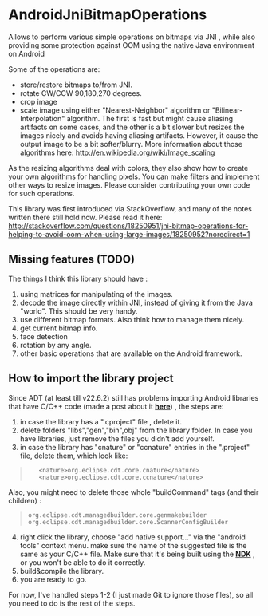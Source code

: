 AndroidJniBitmapOperations
==========================

Allows to perform various simple operations on bitmaps via JNI , while also providing some protection against OOM using the native Java environment on Android

Some of the operations are:
 - store/restore bitmaps to/from JNI.
 - rotate CW/CCW 90,180,270 degrees.
 - crop image
 - scale image using either "Nearest-Neighbor" algorithm or "Bilinear-Interpolation" algorithm.
 The first is fast but might cause aliasing artifacts on some cases, and the other is a bit slower but resizes the images nicely and avoids having aliasing artifacts. 
 However, it cause the output image to be a bit softer/blurry. 
 More information about those algorithms here:
 http://en.wikipedia.org/wiki/Image_scaling
 
As the resizing algorithms deal with colors, they also show how to create your own algorithms for handling pixels. 
You can make filters and implement other ways to resize images. Please consider contributing your own code for such operations.

This library was first introduced via StackOverflow, and many of the notes written there still hold now.
Please read it here:
http://stackoverflow.com/questions/18250951/jni-bitmap-operations-for-helping-to-avoid-oom-when-using-large-images/18250952?noredirect=1

Missing features (TODO)
-----------------------

The things I think this library should have :

 1. using matrices for manipulating of the images.
 2. decode the image directly within JNI, instead of giving it from the Java "world". This should be very handy.
 3. use different bitmap formats. Also think how to manage them nicely.                                                            
 4. get current bitmap info.
 5. face detection
 6. rotation by any angle. 
 7. other basic operations that are available on the Android framework.

How to import the library project
---------------------------------
Since ADT (at least till v22.6.2) still has problems importing Android libraries that have C/C++ code (made a post about it [**here**][1]) , the steps are:

 1. in case the library has a ".cproject" file , delete it. 
 2. delete folders "libs","gen","bin",obj" from the library folder. In case you have libraries, just remove the files you didn't add yourself.
 3. in case the library has "cnature" or "ccnature" entries in the ".project" file, delete them, which look like:

 >  	  <nature>org.eclipse.cdt.core.cnature</nature>
 >  	  <nature>org.eclipse.cdt.core.ccnature</nature>

  Also, you might need to delete those whole "buildCommand" tags (and their children) :

>     org.eclipse.cdt.managedbuilder.core.genmakebuilder
>     org.eclipse.cdt.managedbuilder.core.ScannerConfigBuilder

 4. right click the library, choose "add native support..." via the "android tools" context menu. make sure the name of the suggested file is the same as your C/C++ file. Make sure that it's being built using the [**NDK**][2] , or you won't be able to do it correctly.
 5. build&compile the library. 
 6. you are ready to go.


For now, I've handled steps 1-2 (I just made Git to ignore those files), so all you need to do is the rest of the steps.


 [1]: http://stackoverflow.com/questions/22263253/how-to-correctly-import-an-android-library-with-jni-code/22956790?noredirect=1#comment35057887_22956790

 [2]: https://developer.android.com/tools/sdk/ndk/index.html
